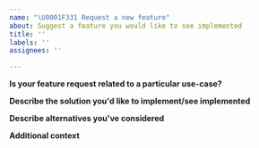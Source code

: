```yaml
---
name: "\U0001F331 Request a new feature"
about: Suggest a feature you would like to see implemented
title: ''
labels: ''
assignees: ''

---
```


**Is your feature request related to a particular use-case?**

<!-- A clear and concise description of what the problem is and how the feature improves it. -->

**Describe the solution you'd like to implement/see implemented**

<!-- An outline of behaviour expectations of this feature. -->

**Describe alternatives you've considered**

<!-- Description of any alternative solutions or features you've considered. -->

**Additional context**

<!-- Add any other context or visuals about the feature's behaviour expectations. -->
